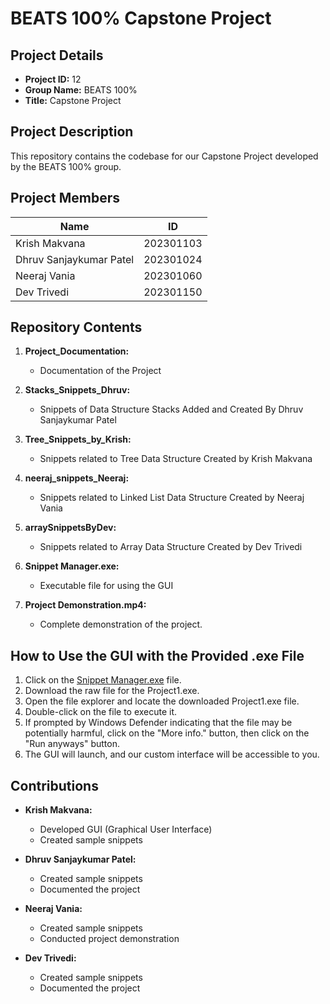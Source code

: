 # BEATS 100% Capstone Project

## Project Details

- **Project ID:** 12
- **Group Name:** BEATS 100%
- **Title:** Capstone Project

## Project Description

This repository contains the codebase for our Capstone Project developed by the BEATS 100% group.

## Project Members

| Name                     | ID         |
|--------------------------|------------|
| Krish Makvana            | 202301103  |
| Dhruv Sanjaykumar Patel  | 202301024  |
| Neeraj Vania             | 202301060  |
| Dev Trivedi              | 202301150  |

## Repository Contents

1. **Project_Documentation:** 
   - Documentation of the Project 

2. **Stacks_Snippets_Dhruv:** 
   - Snippets of Data Structure Stacks Added and Created By Dhruv Sanjaykumar Patel 

3. **Tree_Snippets_by_Krish:** 
   - Snippets related to Tree Data Structure Created by Krish Makvana 

4. **neeraj_snippets_Neeraj:** 
   - Snippets related to Linked List Data Structure Created by Neeraj Vania 

5. **arraySnippetsByDev:** 
   - Snippets related to Array Data Structure Created by Dev Trivedi 

6. **Snippet Manager.exe:** 
   - Executable file for using the GUI

7. **Project Demonstration.mp4:** 
   - Complete demonstration of the project.

## How to Use the GUI with the Provided .exe File

1. Click on the [Snippet Manager.exe](https://github.com/Krish-Makwana-1205/DS-project-Beat-100/blob/main/Snippet%20Manager.exe) file.
2. Download the raw file for the Project1.exe.
3. Open the file explorer and locate the downloaded Project1.exe file.
4. Double-click on the file to execute it.
5. If prompted by Windows Defender indicating that the file may be potentially harmful, click on the "More info." button, then click on the "Run anyways" button.
6. The GUI will launch, and our custom interface will be accessible to you.

## Contributions

- **Krish Makvana:** 
   - Developed GUI (Graphical User Interface)
   - Created sample snippets

- **Dhruv Sanjaykumar Patel:**
   - Created sample snippets
   - Documented the project

- **Neeraj Vania:**
   - Created sample snippets
   - Conducted project demonstration

- **Dev Trivedi:** 
   - Created sample snippets
   - Documented the project
